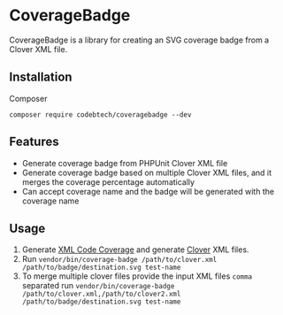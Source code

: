 # CoverageBadge

CoverageBadge is a library for creating an SVG coverage badge from a Clover XML file.

## Installation

Composer

`composer require codebtech/coveragebadge --dev`

## Features
- Generate coverage badge from PHPUnit Clover XML file
- Generate coverage badge based on multiple Clover XML files, and it merges the coverage percentage automatically
- Can accept coverage name and the badge will be generated with the coverage name


## Usage

1. Generate [XML Code Coverage](https://docs.phpunit.de/en/11.1/code-coverage.html) and generate [Clover](https://docs.phpunit.de/en/11.1/configuration.html#the-report-element) XML files.
2. Run `vendor/bin/coverage-badge /path/to/clover.xml /path/to/badge/destination.svg test-name`
3. To merge multiple clover files provide the input XML files `comma` separated run `vendor/bin/coverage-badge /path/to/clover.xml,/path/to/clover2.xml /path/to/badge/destination.svg test-name`
